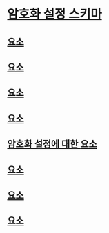 # [암호화 설정 스키마](index.md)
## [<cryptoClasses> 요소](cryptoclasses-element.md)
## [<cryptoClass> 요소](cryptoclass-element.md)
## [<cryptographySettings> 요소](cryptographysettings-element.md)
## [<cryptoNameMapping> 요소](cryptonamemapping-element.md)
## [암호화 설정에 대한 <mscorlib> 요소](mscorlib-element-for-cryptography-settings.md)
## [<nameEntry> 요소](nameentry-element.md)
## [<oidEntry> 요소](oidentry-element.md)
## [<oidMap> 요소](oidmap-element.md)
